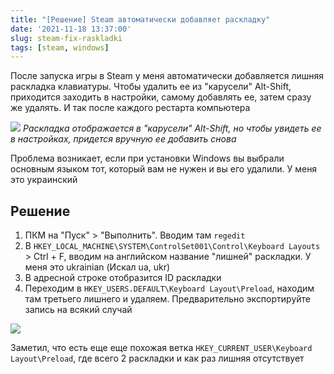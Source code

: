 ```yaml
---
title: "[Решение] Steam автоматически добавляет раскладку"
date: '2021-11-18 13:37:00'
slug: steam-fix-raskladki
tags: [steam, windows]
---
```


После запуска игры в Steam у меня автоматически добавляется лишняя раскладка клавиатуры. Чтобы удалить ее из "карусели" Alt-Shift, приходится заходить в настройки, самому добавлять ее, затем сразу же удалять. И так после каждого рестарта компьютера

![](https://s3.amd-nick.me/2019/06/unwanted-keyboard-layout.png)
*Раскладка отображается в "карусели" Alt-Shift, но чтобы увидеть ее в настройках, придется вручную ее добавить снова*

Проблема возникает, если при установки Windows вы выбрали основным языком тот, который вам не нужен и вы его удалили. У меня это украинский

<!--truncate-->

## Решение

1. ПКМ на "Пуск" > "Выполнить". Вводим там `regedit`
2. В `HKEY_LOCAL_MACHINE\SYSTEM\ControlSet001\Control\Keyboard Layouts` > Ctrl + F, вводим на английском название "лишней" раскладки. У меня это ukrainian (Искал ua, ukr)
3. В адресной строке отобразится ID раскладки
4. Переходим в `HKEY_USERS.DEFAULT\Keyboard Layout\Preload`, находим там третьего лишнего и удаляем. Предварительно экспортируйте запись на всякий случай

![](https://s3.amd-nick.me/2019/06/regedit-control-keyboard-layouts-ukrainian.png)

Заметил, что есть еще еще похожая ветка `HKEY_CURRENT_USER\Keyboard Layout\Preload`, где всего 2 раскладки и как раз лишняя отсутствует

